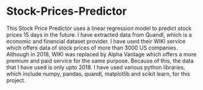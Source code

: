 # Stock-Prices-Predictor
This Stock Price Predictor uses a linear regression model to predict stock prices 15 days in the future. I have extracted data from Quandl, which is a economic and financial dataset provider. I have used their WIKI service which offers data of stock prices of more than 3000 US companies. Although in 2018, WIKI was replaced by Alpha Vantage which offers a more premium and paid service for the same purpose. Because of this, the data that I have used is only upto 2018. I have used various python libraries, which include numpy, pandas, quandl, matplotlib and scikit learn, for this project.
